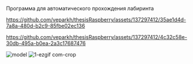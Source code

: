 Программа для автоматического прохождения лабиринта

https://github.com/veparkh/thesisRaspberry/assets/137297412/35ae1d4d-7a8a-480d-b2c9-85fbe02ec136     

https://github.com/veparkh/thesisRaspberry/assets/137297412/4c32c58e-30db-495a-b0ea-2a3c17687476





![model](https://github.com/veparkh/thesisRaspberry/assets/137297412/2140302a-05ee-45a2-992e-e61b61dc652e)
![1-ezgif com-crop](https://github.com/veparkh/thesisRaspberry/assets/137297412/f15a1f9f-02ed-4105-b7ad-e7d4b5f7858d)

